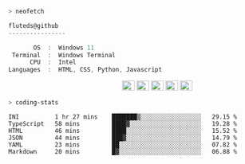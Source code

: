 ```zsh
> neofetch
```

<!--align="left" src="https://github.com/fluteds.png" alt="logo.png" width="200"/>-->

```csharp
fluteds@github
----------------

       OS  :  Windows 11
 Terminal  :  Windows Terminal
      CPU  :  Intel
Languages  :  HTML, CSS, Python, Javascript
```

<p align="left">
  &nbsp; &nbsp; &nbsp; &nbsp; &nbsp;&nbsp; &nbsp; &nbsp; &nbsp; &nbsp;&nbsp; &nbsp; &nbsp; &nbsp; &nbsp; &nbsp; &nbsp; &nbsp; &nbsp; &nbsp; &nbsp;&nbsp; &nbsp; &nbsp; &nbsp; &nbsp;&nbsp; &nbsp; &nbsp; &nbsp; &nbsp;
  <img alt="#474342" src="https://via.placeholder.com/15/ADBAC7/000000?text=+" width="25" height="20" />
  <img alt="#fbedf6" src="https://via.placeholder.com/15/6CB6FF/000000?text=+" width="25" height="20" />
  <img alt="#c9594d" src="https://via.placeholder.com/15/F47067/000000?text=+" width="25" height="20" />
  <img alt="#f8b9b2" src="https://via.placeholder.com/15/DCBDFB/000000?text=+" width="25" height="20" />
  <img alt="#f8b9b2" src="https://via.placeholder.com/15/57ab5a/000000?text=+" width="25" height="20" />
</p>

```zsh
> coding-stats
```

<!--START_SECTION:waka-->

```text
INI          1 hr 27 mins    ███████▒░░░░░░░░░░░░░░░░░   29.15 %
TypeScript   58 mins         ████▓░░░░░░░░░░░░░░░░░░░░   19.28 %
HTML         46 mins         ████░░░░░░░░░░░░░░░░░░░░░   15.52 %
JSON         44 mins         ███▓░░░░░░░░░░░░░░░░░░░░░   14.79 %
YAML         23 mins         ██░░░░░░░░░░░░░░░░░░░░░░░   07.82 %
Markdown     20 mins         █▓░░░░░░░░░░░░░░░░░░░░░░░   06.88 %
```

<!--END_SECTION:waka-->
